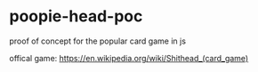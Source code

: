 # poopie-head-poc
proof of concept for the popular card game in js 


offical game: https://en.wikipedia.org/wiki/Shithead_(card_game)